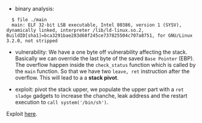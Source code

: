* binary analysis:
```
  $ file ./main
  main: ELF 32-bit LSB executable, Intel 80386, version 1 (SYSV), dynamically linked, interpreter /lib/ld-linux.so.2, BuildID[sha1]=bca3291bae283d68f245ce737825504c707a8751, for GNU/Linux 3.2.0, not stripped
```
* vulnerability:
We have a one byte off vulnerability affecting the stack. Basically we can override the last byte of the saved `Base Pointer` (EBP).
The overflow happen inside the `check_status` function which is called by the `main` function.
So that we have two `leave, ret` instruction after the overflow.
This will lead to a a <b>stack pivot</b>.

* exploit: pivot the stack upper, we populate the upper part with a `ret sladge` gadgets to increase the chanche, leak address and the restart execution to `call system('/bin/sh')`.

Exploit <a href="./x.py">here</a>.
